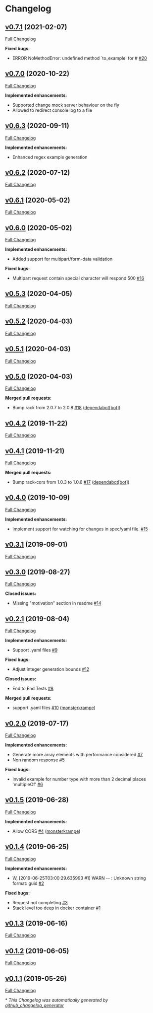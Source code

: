 # Changelog

## [v0.7.1](https://github.com/JustinFeng/fakeit/tree/v0.7.1) (2021-02-07)

[Full Changelog](https://github.com/JustinFeng/fakeit/compare/v0.7.0...v0.7.1)

**Fixed bugs:**

- ERROR NoMethodError: undefined method `to\_example' for \# [\#20](https://github.com/JustinFeng/fakeit/issues/20)

## [v0.7.0](https://github.com/JustinFeng/fakeit/tree/v0.7.0) (2020-10-22)

[Full Changelog](https://github.com/JustinFeng/fakeit/compare/v0.6.3...v0.7.0)

**Implemented enhancements:**

- Supported change mock server behaviour on the fly
- Allowed to redirect console log to a file

## [v0.6.3](https://github.com/JustinFeng/fakeit/tree/v0.6.3) (2020-09-11)

[Full Changelog](https://github.com/JustinFeng/fakeit/compare/v0.6.2...v0.6.3)

**Implemented enhancements:**

- Enhanced regex example generation

## [v0.6.2](https://github.com/JustinFeng/fakeit/tree/v0.6.2) (2020-07-12)

[Full Changelog](https://github.com/JustinFeng/fakeit/compare/v0.6.1...v0.6.2)

## [v0.6.1](https://github.com/JustinFeng/fakeit/tree/v0.6.1) (2020-05-02)

[Full Changelog](https://github.com/JustinFeng/fakeit/compare/v0.6.0...v0.6.1)

## [v0.6.0](https://github.com/JustinFeng/fakeit/tree/v0.6.0) (2020-05-02)

[Full Changelog](https://github.com/JustinFeng/fakeit/compare/v0.5.3...v0.6.0)

**Implemented enhancements:**

- Added support for multipart/form-data validation

**Fixed bugs:**

- Multipart request contain special character will respond 500 [\#16](https://github.com/JustinFeng/fakeit/issues/16)

## [v0.5.3](https://github.com/JustinFeng/fakeit/tree/v0.5.3) (2020-04-05)

[Full Changelog](https://github.com/JustinFeng/fakeit/compare/v0.5.2...v0.5.3)

## [v0.5.2](https://github.com/JustinFeng/fakeit/tree/v0.5.2) (2020-04-03)

[Full Changelog](https://github.com/JustinFeng/fakeit/compare/v0.5.1...v0.5.2)

## [v0.5.1](https://github.com/JustinFeng/fakeit/tree/v0.5.1) (2020-04-03)

[Full Changelog](https://github.com/JustinFeng/fakeit/compare/v0.5.0...v0.5.1)

## [v0.5.0](https://github.com/JustinFeng/fakeit/tree/v0.5.0) (2020-04-03)

[Full Changelog](https://github.com/JustinFeng/fakeit/compare/v0.4.2...v0.5.0)

**Merged pull requests:**

- Bump rack from 2.0.7 to 2.0.8 [\#18](https://github.com/JustinFeng/fakeit/pull/18) ([dependabot[bot]](https://github.com/apps/dependabot))

## [v0.4.2](https://github.com/JustinFeng/fakeit/tree/v0.4.2) (2019-11-22)

[Full Changelog](https://github.com/JustinFeng/fakeit/compare/v0.4.1...v0.4.2)

## [v0.4.1](https://github.com/JustinFeng/fakeit/tree/v0.4.1) (2019-11-21)

[Full Changelog](https://github.com/JustinFeng/fakeit/compare/v0.4.0...v0.4.1)

**Merged pull requests:**

- Bump rack-cors from 1.0.3 to 1.0.6 [\#17](https://github.com/JustinFeng/fakeit/pull/17) ([dependabot[bot]](https://github.com/apps/dependabot))

## [v0.4.0](https://github.com/JustinFeng/fakeit/tree/v0.4.0) (2019-10-09)

[Full Changelog](https://github.com/JustinFeng/fakeit/compare/v0.3.1...v0.4.0)

**Implemented enhancements:**

- Implement support for watching for changes in spec/yaml file. [\#15](https://github.com/JustinFeng/fakeit/issues/15)

## [v0.3.1](https://github.com/JustinFeng/fakeit/tree/v0.3.1) (2019-09-01)

[Full Changelog](https://github.com/JustinFeng/fakeit/compare/v0.3.0...v0.3.1)

## [v0.3.0](https://github.com/JustinFeng/fakeit/tree/v0.3.0) (2019-08-27)

[Full Changelog](https://github.com/JustinFeng/fakeit/compare/v0.2.1...v0.3.0)

**Closed issues:**

- Missing "motivation" section in readme [\#14](https://github.com/JustinFeng/fakeit/issues/14)

## [v0.2.1](https://github.com/JustinFeng/fakeit/tree/v0.2.1) (2019-08-04)

[Full Changelog](https://github.com/JustinFeng/fakeit/compare/v0.2.0...v0.2.1)

**Implemented enhancements:**

- Support .yaml files [\#9](https://github.com/JustinFeng/fakeit/issues/9)

**Fixed bugs:**

- Adjust integer generation bounds [\#12](https://github.com/JustinFeng/fakeit/issues/12)

**Closed issues:**

- End to End Tests [\#8](https://github.com/JustinFeng/fakeit/issues/8)

**Merged pull requests:**

- support .yaml files [\#10](https://github.com/JustinFeng/fakeit/pull/10) ([monsterkrampe](https://github.com/monsterkrampe))

## [v0.2.0](https://github.com/JustinFeng/fakeit/tree/v0.2.0) (2019-07-17)

[Full Changelog](https://github.com/JustinFeng/fakeit/compare/v0.1.5...v0.2.0)

**Implemented enhancements:**

- Generate more array elements with performance considered [\#7](https://github.com/JustinFeng/fakeit/issues/7)
- Non random response [\#5](https://github.com/JustinFeng/fakeit/issues/5)

**Fixed bugs:**

- Invalid example for number type with more than 2 decimal places 'multipleOf' [\#6](https://github.com/JustinFeng/fakeit/issues/6)

## [v0.1.5](https://github.com/JustinFeng/fakeit/tree/v0.1.5) (2019-06-28)

[Full Changelog](https://github.com/JustinFeng/fakeit/compare/v0.1.4...v0.1.5)

**Implemented enhancements:**

- Allow CORS [\#4](https://github.com/JustinFeng/fakeit/pull/4) ([monsterkrampe](https://github.com/monsterkrampe))

## [v0.1.4](https://github.com/JustinFeng/fakeit/tree/v0.1.4) (2019-06-25)

[Full Changelog](https://github.com/JustinFeng/fakeit/compare/v0.1.3...v0.1.4)

**Implemented enhancements:**

- W, \[2019-06-25T03:00:29.635993 \#1\]  WARN -- : Unknown string format: guid [\#2](https://github.com/JustinFeng/fakeit/issues/2)

**Fixed bugs:**

- Request not completing [\#3](https://github.com/JustinFeng/fakeit/issues/3)
- Stack level too deep in docker container [\#1](https://github.com/JustinFeng/fakeit/issues/1)

## [v0.1.3](https://github.com/JustinFeng/fakeit/tree/v0.1.3) (2019-06-16)

[Full Changelog](https://github.com/JustinFeng/fakeit/compare/v0.1.2...v0.1.3)

## [v0.1.2](https://github.com/JustinFeng/fakeit/tree/v0.1.2) (2019-06-05)

[Full Changelog](https://github.com/JustinFeng/fakeit/compare/v0.1.1...v0.1.2)

## [v0.1.1](https://github.com/JustinFeng/fakeit/tree/v0.1.1) (2019-05-26)

[Full Changelog](https://github.com/JustinFeng/fakeit/compare/4f94874eaf87300496e9de632cd659a031cb3ce2...v0.1.1)



\* *This Changelog was automatically generated by [github_changelog_generator](https://github.com/github-changelog-generator/github-changelog-generator)*
